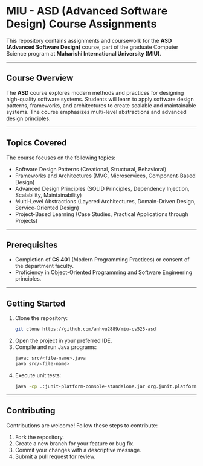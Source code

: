 # MIU - ASD (Advanced Software Design) Course Assignments

This repository contains assignments and coursework for the **ASD (Advanced Software Design)** course, part of the graduate Computer Science program at **Maharishi International University (MIU)**.

---

## Course Overview
The **ASD** course explores modern methods and practices for designing high-quality software systems. Students will learn to apply software design patterns, frameworks, and architectures to create scalable and maintainable systems. The course emphasizes multi-level abstractions and advanced design principles.

---

## Topics Covered
The course focuses on the following topics:

- Software Design Patterns (Creational, Structural, Behavioral)
- Frameworks and Architectures (MVC, Microservices, Component-Based Design)
- Advanced Design Principles (SOLID Principles, Dependency Injection, Scalability, Maintainability)
- Multi-Level Abstractions (Layered Architectures, Domain-Driven Design, Service-Oriented Design)
- Project-Based Learning (Case Studies, Practical Applications through Projects)

---

## Prerequisites
- Completion of **CS 401** (Modern Programming Practices) or consent of the department faculty.
- Proficiency in Object-Oriented Programming and Software Engineering principles.

---

## Getting Started
1. Clone the repository:
   ```bash
   git clone https://github.com/anhvu2889/miu-cs525-asd
   ```
2. Open the project in your preferred IDE.
3. Compile and run Java programs:
   ```bash
   javac src/<file-name>.java
   java src/<file-name>
   ```
4. Execute unit tests:
   ```bash
   java -cp .:junit-platform-console-standalone.jar org.junit.platform.console.ConsoleLauncher --scan-classpath
   ```

---

## Contributing
Contributions are welcome! Follow these steps to contribute:
1. Fork the repository.
2. Create a new branch for your feature or bug fix.
3. Commit your changes with a descriptive message.
4. Submit a pull request for review.

